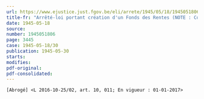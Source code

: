 ```yaml
---
url: https://www.ejustice.just.fgov.be/eli/arrete/1945/05/18/1945051806/justel
title-fr: "Arrêté-loi portant création d'un Fonds des Rentes (NOTE : Consultation des versions antérieures à partir du 25-01-1991 et mise à jour au 16-11-2016)"
date: 1945-05-18
source:
number: 1945051806
page: 3445
case: 1945-05-18/30
publication: 1945-05-30
starts:
modifies:
pdf-original:
pdf-consolidated:
---
```


`[Abrogé] <L 2016-10-25/02, art. 10, 011; En vigueur : 01-01-2017>`

